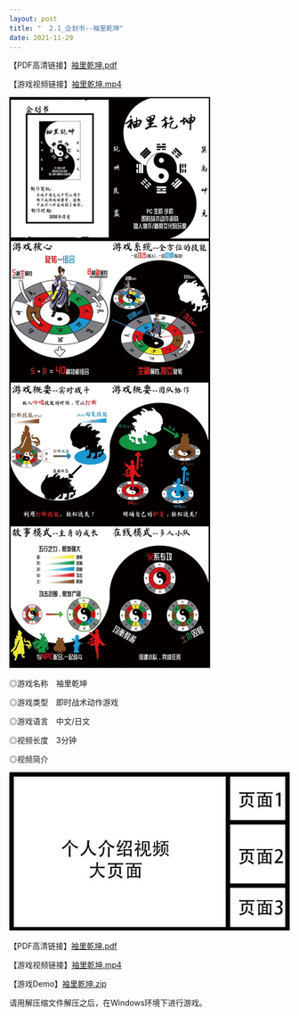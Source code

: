 ```yaml
---
layout: post
title: "  2.1_企划书--袖里乾坤"
date: 2021-11-29
---
```


【PDF高清链接】[袖里乾坤.pdf](https://1drv.ms/v/s!Aj9fktzHJKNciN02BrABSgitCyzcvw?e=68vd63)

【游戏视频链接】[袖里乾坤.mp4](https://1drv.ms/v/s!Aj9fktzHJKNciN02BrABSgitCyzcvw?e=68vd63)

![Image text](https://github.com/SotakuStudio/SotakuStudio.github.io/blob/main/chnblog/image/chnPocketWorld.jpg?raw=true)

◎游戏名称　袖里乾坤

◎游戏类型　即时战术动作游戏

◎游戏语言　中文/日文

◎视频长度　3分钟
  
◎视频简介

![Image text](https://github.com/SotakuStudio/SotakuStudio.github.io/blob/main/chnblog/image/IntroductionPage.jpg?raw=true)

【PDF高清链接】[袖里乾坤.pdf](https://1drv.ms/v/s!Aj9fktzHJKNciN02BrABSgitCyzcvw?e=68vd63)

【游戏视频链接】[袖里乾坤.mp4](https://1drv.ms/v/s!Aj9fktzHJKNciN02BrABSgitCyzcvw?e=68vd63)

【游戏Demo】[袖里乾坤.zip](https://1drv.ms/v/s!Aj9fktzHJKNciN02BrABSgitCyzcvw?e=68vd63)

请用解压缩文件解压之后，在Windows环境下进行游戏。

